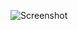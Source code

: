 ![Screenshot](https://raw.githubusercontent.com/Cryakl/Ultimate-RAT-Collection/refs/heads/main/LostDoor/Lost%20Door%20v3.0%20Stable/Screenshot.png)
